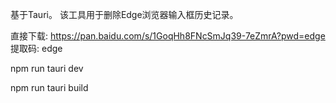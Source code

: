 基于Tauri。 该工具用于删除Edge浏览器输入框历史记录。

直接下载: https://pan.baidu.com/s/1GoqHh8FNcSmJq39-7eZmrA?pwd=edge 提取码: edge

npm run tauri dev

npm run tauri build